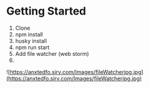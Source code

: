 # Getting Started

1. Clone
2. npm install
3. husky install
4. npm run start
5. Add file watcher (web storm)
6. 
![https://anxtedfo.sirv.com/Images/fileWatcherjpg.jpg](https://anxtedfo.sirv.com/Images/fileWatcherjpg.jpg)
